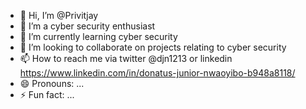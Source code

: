 - 👋 Hi, I’m @Privitjay
- 👀 I’m a cyber security enthusiast
- 🌱 I’m currently learning cyber security
- 💞️ I’m looking to collaborate on projects relating to cyber security 
- 📫 How to reach me via twitter @djn1213 or linkedin https://www.linkedin.com/in/donatus-junior-nwaoyibo-b948a8118/
- 😄 Pronouns: ...
- ⚡ Fun fact: ...

<!---
Privitjay/Privitjay is a ✨ special ✨ repository because its `README.md` (this file) appears on your GitHub profile.
You can click the Preview link to take a look at your changes.
--->
